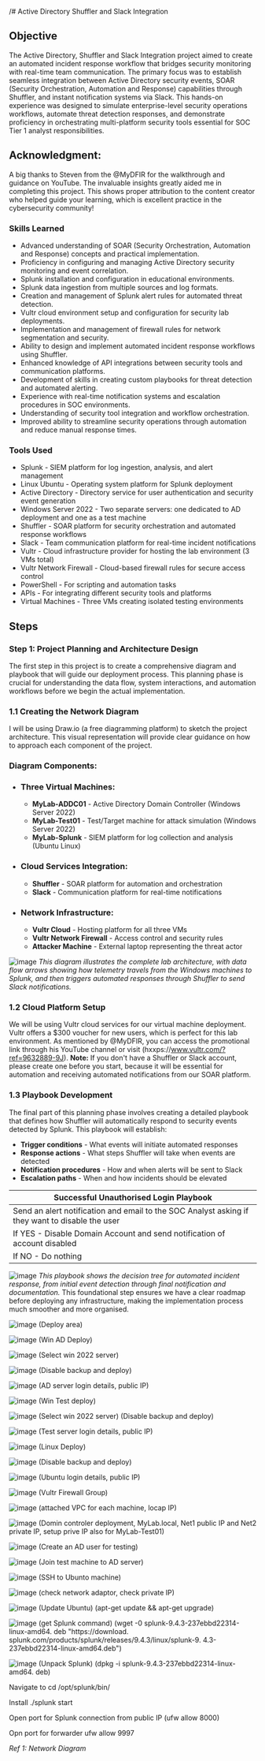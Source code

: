 /# Active Directory Shuffler and Slack Integration

## Objective
The Active Directory, Shuffler and Slack Integration project aimed to create an automated incident response workflow that bridges security monitoring with real-time team communication. The primary focus was to establish seamless integration between Active Directory security events, SOAR (Security Orchestration, Automation and Response) capabilities through Shuffler, and instant notification systems via Slack. This hands-on experience was designed to simulate enterprise-level security operations workflows, automate threat detection responses, and demonstrate proficiency in orchestrating multi-platform security tools essential for SOC Tier 1 analyst responsibilities.

## Acknowledgment:
A big thanks to Steven from the @MyDFIR for the walkthrough and guidance on YouTube. The invaluable insights greatly aided me in completing this project.
This shows proper attribution to the content creator who helped guide your learning, which is excellent practice in the cybersecurity community!

### Skills Learned
- Advanced understanding of SOAR (Security Orchestration, Automation and Response) concepts and practical implementation.
- Proficiency in configuring and managing Active Directory security monitoring and event correlation.
- Splunk installation and configuration in educational environments.
- Splunk data ingestion from multiple sources and log formats.
- Creation and management of Splunk alert rules for automated threat detection.
- Vultr cloud environment setup and configuration for security lab deployments.
- Implementation and management of firewall rules for network segmentation and security.
- Ability to design and implement automated incident response workflows using Shuffler.
- Enhanced knowledge of API integrations between security tools and communication platforms.
- Development of skills in creating custom playbooks for threat detection and automated alerting.
- Experience with real-time notification systems and escalation procedures in SOC environments.
- Understanding of security tool integration and workflow orchestration.
- Improved ability to streamline security operations through automation and reduce manual response times.

### Tools Used
- Splunk - SIEM platform for log ingestion, analysis, and alert management
- Linux Ubuntu - Operating system platform for Splunk deployment
- Active Directory - Directory service for user authentication and security event generation
- Windows Server 2022 - Two separate servers: one dedicated to AD deployment and one as a test machine
- Shuffler - SOAR platform for security orchestration and automated response workflows
- Slack - Team communication platform for real-time incident notifications
- Vultr - Cloud infrastructure provider for hosting the lab environment (3 VMs total)
- Vultr Network Firewall - Cloud-based firewall rules for secure access control
- PowerShell - For scripting and automation tasks
- APIs - For integrating different security tools and platforms
- Virtual Machines - Three VMs creating isolated testing environments

## Steps
### Step 1: Project Planning and Architecture Design
The first step in this project is to create a comprehensive diagram and playbook that will guide our deployment process. This planning phase is crucial for understanding the data flow, system interactions, and automation workflows before we begin the actual implementation.
### 1.1 Creating the Network Diagram
I will be using Draw.io (a free diagramming platform) to sketch the project architecture. This visual representation will provide clear guidance on how to approach each component of the project.
### Diagram Components:

- ### Three Virtual Machines:
    - **MyLab-ADDC01** - Active Directory Domain Controller (Windows Server 2022)
    - **MyLab-Test01** - Test/Target machine for attack simulation (Windows Server 2022)
    - **MyLab-Splunk** - SIEM platform for log collection and analysis (Ubuntu Linux)

- ### Cloud Services Integration:
    - **Shuffler** - SOAR platform for automation and orchestration
    - **Slack** - Communication platform for real-time notifications

- ### Network Infrastructure:
    - **Vultr Cloud** - Hosting platform for all three VMs
    - **Vultr Network Firewall** - Access control and security rules
    - **Attacker Machine** - External laptop representing the threat actor

![image](https://github.com/user-attachments/assets/2bb4cc57-cfe6-48ee-a406-5f01b2443825)
*This diagram illustrates the complete lab architecture, with data flow arrows showing how telemetry travels from the Windows machines to Splunk, and then triggers automated responses through Shuffler to send Slack notifications.*

### 1.2 Cloud Platform Setup
We will be using Vultr cloud services for our virtual machine deployment. Vultr offers a $300 voucher for new users, which is perfect for this lab environment. As mentioned by @MyDFIR, you can access the promotional link through his YouTube channel or visit (hxxps://www.vultr.com/?ref=9632889-9J).
**Note:** If you don't have a Shuffler or Slack account, please create one before you start, because it will be essential for automation and  receiving automated notifications from our SOAR platform.
### 1.3 Playbook Development
The final part of this planning phase involves creating a detailed playbook that defines how Shuffler will automatically respond to security events detected by Splunk. This playbook will establish:

- **Trigger conditions** - What events will initiate automated responses
- **Response actions** - What steps Shuffler will take when events are detected
- **Notification procedures** - How and when alerts will be sent to Slack
- **Escalation paths** - When and how incidents should be elevated

|Successful Unauthorised Login Playbook|
| ------ |
|Send an alert notification and email to the SOC Analyst asking if they want to disable the user|
|If YES - Disable Domain Account and send notification of account disabled|
|If NO - Do nothing|

![image](https://github.com/user-attachments/assets/aa511060-d23d-49db-b1cf-c557b173fefb)
*This playbook shows the decision tree for automated incident response, from initial event detection through final notification and documentation.*
This foundational step ensures we have a clear roadmap before deploying any infrastructure, making the implementation process much smoother and more organised.


![image](https://github.com/user-attachments/assets/d476d42a-8335-4ba8-8f1b-fd8d2aa5a6ee) (Deploy area)


![image](https://github.com/user-attachments/assets/56a11c40-ce58-45ce-948d-740bacd2f418) (Win AD Deploy)


![image](https://github.com/user-attachments/assets/1e966c38-d9b0-42bf-af2d-71f14699d6d3) (Select win 2022 server)

![image](https://github.com/user-attachments/assets/63bcb0c4-396f-4802-948c-579f00c22774)  (Disable backup and deploy)

![image](https://github.com/user-attachments/assets/0ac51e83-ed7f-44b4-ab03-2fa005046725) (AD server login details, public IP)


![image](https://github.com/user-attachments/assets/b7506cf1-c6b0-4bc8-8db7-9ef1ac04d969) (Win Test deploy)


![image](https://github.com/user-attachments/assets/9e72b9dc-2411-40ac-976f-8eeb642ba153) (Select win 2022 server) (Disable backup and deploy)


![image](https://github.com/user-attachments/assets/13563669-ac3a-4b19-9109-6a33f9d3e808)  (Test server login details, public IP)


![image](https://github.com/user-attachments/assets/14348738-8545-47cd-9bac-412513d59961) (Linux Deploy)

![image](https://github.com/user-attachments/assets/856b5c56-5c44-4c97-b0cb-1550a82be2bb) (Disable backup and deploy)


![image](https://github.com/user-attachments/assets/a6c8c075-0a68-4924-a82b-b6655f873bab) (Ubuntu login details, public IP)


![image](https://github.com/user-attachments/assets/7085be3a-3ea8-4c0d-aa50-1526ac7d947c) (Vultr Firewall Group)


![image](https://github.com/user-attachments/assets/3e6af083-bdab-4e8c-a8ca-64430d570d05) (attached VPC for each machine, locap IP)


![image](https://github.com/user-attachments/assets/a4e7c89a-68d4-4a3f-91a7-5c6a8a85b66f) (Domin controler deployment, MyLab.local, Net1 public IP and Net2 private IP, setup prive IP also for MyLab-Test01)


![image](https://github.com/user-attachments/assets/442981ff-56af-4021-bc86-672477439938) (Create an AD user for testing)


![image](https://github.com/user-attachments/assets/8800341c-7d42-40b5-aa78-3c394da975af) (Join test machine to AD server)


![image](https://github.com/user-attachments/assets/a568d4bd-f485-44bb-a85d-a922b427ec21) (SSH to Ubunto machine)

![image](https://github.com/user-attachments/assets/1baa2429-e809-4460-9b6f-3b02dc73e5ef) (check network adaptor, check private IP)

![image](https://github.com/user-attachments/assets/4314ecf3-72be-4464-a4ac-ba886fd32fe1) (Update Ubuntu) (apt-get update && apt-get upgrade)


![image](https://github.com/user-attachments/assets/a8282480-e72b-408d-b201-a87fb44827a9) (get Splunk command) (wget -0 splunk-9.4.3-237ebbd22314-linux-amd64. deb "https://download. splunk.com/products/splunk/releases/9.4.3/linux/splunk-9.
4.3-237ebbd22314-linux-amd64.deb")

![image](https://github.com/user-attachments/assets/0b9a589f-01dc-42cc-87be-ca07884ea6fb) (Unpack Splunk) (dpkg -i splunk-9.4.3-237ebbd22314-linux-amd64. deb)

Navigate to cd /opt/splunk/bin/

Install ./splunk start

Open port for Splunk connection from public IP (ufw allow 8000)

Opn port for forwarder ufw allow 9997
























*Ref 1: Network Diagram*








